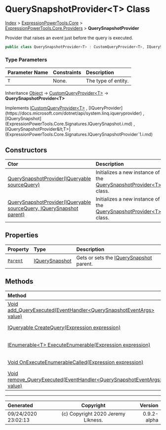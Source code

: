 ﻿# QuerySnapshotProvider&lt;T> Class

[Index](../index.md) > [ExpressionPowerTools.Core](ExpressionPowerTools.Core.a.md) > [ExpressionPowerTools.Core.Providers](ExpressionPowerTools.Core.Providers.n.md) > **QuerySnapshotProvider<T>**

Provider that raises an event just before the query is executed.

```csharp
public class QuerySnapshotProvider<T> : CustomQueryProvider<T>, IQuerySnapshotProvider<T>
```

### Type Parameters

| Parameter Name | Constraints | Description |
| :-- | :-- | :-- |
| `T` | None. | The type of entity. |

Inheritance [Object](https://docs.microsoft.com/dotnet/api/system.object) → [CustomQueryProvider&lt;T>](ExpressionPowerTools.Core.Providers.CustomQueryProvider`1.cs.md) → **QuerySnapshotProvider&lt;T>**

Implements  [ICustomQueryProvider&lt;T>](ExpressionPowerTools.Core.Signatures.ICustomQueryProvider`1.i.md) ,  [IQueryProvider](https://docs.microsoft.com/dotnet/api/system.linq.iqueryprovider) ,  [IQuerySnapshot](ExpressionPowerTools.Core.Signatures.IQuerySnapshot.i.md) ,  [IQuerySnapshotProvider&lt;T>](ExpressionPowerTools.Core.Signatures.IQuerySnapshotProvider`1.i.md) 

## Constructors

| Ctor | Description |
| :-- | :-- |
| [QuerySnapshotProvider(IQueryable sourceQuery)](ExpressionPowerTools.Core.Providers.QuerySnapshotProvider`1.ctor.md#querysnapshotprovideriqueryable-sourcequery) | Initializes a new instance of the [QuerySnapshotProvider&lt;T>](ExpressionPowerTools.Core.Providers.QuerySnapshotProvider`1.cs.md) class. |
| [QuerySnapshotProvider(IQueryable sourceQuery, IQuerySnapshot parent)](ExpressionPowerTools.Core.Providers.QuerySnapshotProvider`1.ctor.md#querysnapshotprovideriqueryable-sourcequery-iquerysnapshot-parent) | Initializes a new instance of the [QuerySnapshotProvider&lt;T>](ExpressionPowerTools.Core.Providers.QuerySnapshotProvider`1.cs.md) class. |
## Properties

| Property | Type | Description |
| :-- | :-- | :-- |
| [`Parent`](ExpressionPowerTools.Core.Providers.QuerySnapshotProvider`1.Parent.prop.md) | [IQuerySnapshot](ExpressionPowerTools.Core.Signatures.IQuerySnapshot.i.md) | Gets or sets the [IQuerySnapshot](ExpressionPowerTools.Core.Signatures.IQuerySnapshot.i.md) parent. |

## Methods

| Method | Description |
| :-- | :-- |
| [Void add_QueryExecuted(EventHandler&lt;QuerySnapshotEventArgs> value)](ExpressionPowerTools.Core.Providers.QuerySnapshotProvider`1.add_QueryExecuted.m.md) |  |
| [IQueryable CreateQuery(Expression expression)](ExpressionPowerTools.Core.Providers.QuerySnapshotProvider`1.CreateQuery.m.md) | Creates the query. |
| [IEnumerable&lt;T> ExecuteEnumerable(Expression expression)](ExpressionPowerTools.Core.Providers.QuerySnapshotProvider`1.ExecuteEnumerable.m.md) | Return the enumerable result. |
| [Void OnExecuteEnumerableCalled(Expression expression)](ExpressionPowerTools.Core.Providers.QuerySnapshotProvider`1.OnExecuteEnumerableCalled.m.md) | Raise the event. |
| [Void remove_QueryExecuted(EventHandler&lt;QuerySnapshotEventArgs> value)](ExpressionPowerTools.Core.Providers.QuerySnapshotProvider`1.remove_QueryExecuted.m.md) |  |

---

| Generated | Copyright | Version |
| :-- | :-: | --: |
| 09/24/2020 23:02:13 | (c) Copyright 2020 Jeremy Likness. | 0.9.2-alpha |
